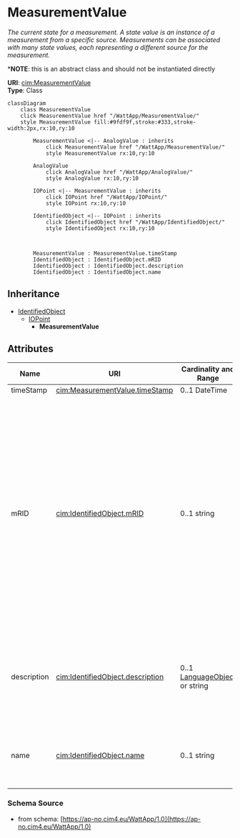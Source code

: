 # MeasurementValue

_The current state for a measurement. A state value is an instance of a measurement from a specific source. Measurements can be associated with many state values, each representing a different source for the measurement._

*__NOTE__: this is an abstract class and should not be instantiated directly

**URI**: [cim:MeasurementValue](https://cim.ucaiug.io/ns#MeasurementValue)<br />
**Type**: Class

```mermaid
classDiagram
    class MeasurementValue
    click MeasurementValue href "/WattApp/MeasurementValue/"
    style MeasurementValue fill:#9fdf9f,stroke:#333,stroke-width:2px,rx:10,ry:10

        MeasurementValue <|-- AnalogValue : inherits
            click MeasurementValue href "/WattApp/MeasurementValue/"
            style MeasurementValue rx:10,ry:10

        AnalogValue
            click AnalogValue href "/WattApp/AnalogValue/"
            style AnalogValue rx:10,ry:10

        IOPoint <|-- MeasurementValue : inherits
            click IOPoint href "/WattApp/IOPoint/"
            style IOPoint rx:10,ry:10

        IdentifiedObject <|-- IOPoint : inherits
            click IdentifiedObject href "/WattApp/IdentifiedObject/"
            style IdentifiedObject rx:10,ry:10



        MeasurementValue : MeasurementValue.timeStamp
        IdentifiedObject : IdentifiedObject.mRID
        IdentifiedObject : IdentifiedObject.description
        IdentifiedObject : IdentifiedObject.name
```

## Inheritance
* [IdentifiedObject](IdentifiedObject.md)
    * [IOPoint](IOPoint.md)
        * **MeasurementValue**

## Attributes
| Name | URI | Cardinality and Range | Description | Inheritance |
| ---  | --- | --- | --- | --- |
| timeStamp | [cim:MeasurementValue.timeStamp](https://cim.ucaiug.io/ns#MeasurementValue.timeStamp) | 0..1 DateTime |  | direct |
| mRID | [cim:IdentifiedObject.mRID](https://cim.ucaiug.io/ns#IdentifiedObject.mRID) | 0..1 string | Master resource identifier issued by a model authority. The mRID is unique within an exchange context. Global uniqueness is easily achieved by using a UUID, as specified in RFC 4122, for the mRID. The use of UUID is strongly recommended.For CIMXML data files in RDF syntax conforming to IEC 61970-552, the mRID is mapped to rdf:ID or rdf:about attributes that identify CIM object elements. | IdentifiedObject |
| description | [cim:IdentifiedObject.description](https://cim.ucaiug.io/ns#IdentifiedObject.description) | 0..1 [LanguageObject](LanguageObject.md) or string | The description is a free human readable text describing or naming the object. It may be non unique and may not correlate to a naming hierarchy. | IdentifiedObject |
| name | [cim:IdentifiedObject.name](https://cim.ucaiug.io/ns#IdentifiedObject.name) | 0..1 string | The name is any free human readable and possibly non unique text naming the object. | IdentifiedObject |

### Schema Source
* from schema: [https://ap-no.cim4.eu/WattApp/1.0](https://ap-no.cim4.eu/WattApp/1.0)
